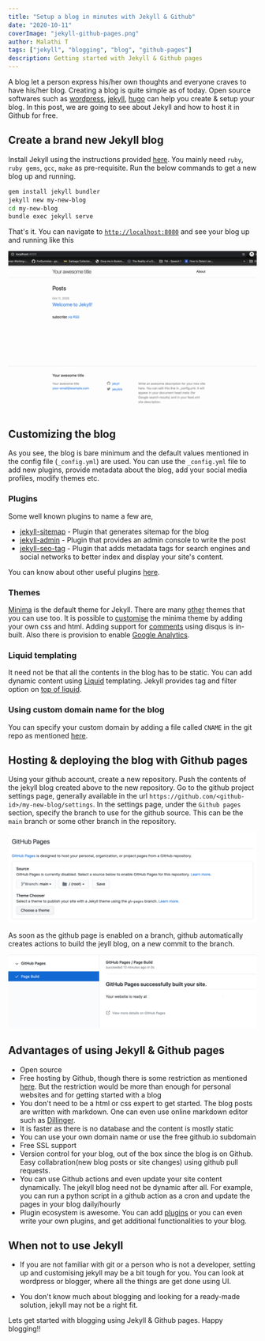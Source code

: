 ```yaml
---
title: "Setup a blog in minutes with Jekyll & Github"
date: "2020-10-11"
coverImage: "jekyll-github-pages.png"
author: Malathi T
tags: ["jekyll", "blogging", "blog", "github-pages"]
description: Getting started with Jekyll & Github pages
---
```

A blog let a person express his/her own thoughts and everyone craves to have his/her blog. Creating a blog is quite simple as of today. Open source softwares such as [wordpress](https://wordpress.com/), [jekyll](https://jekyllrb.com/), [hugo](https://gohugo.io/) can help you create & setup your blog. In this post, we are going to see about Jekyll and how to host it in Github for free.

## Create a brand new Jekyll blog
Install Jekyll using the instructions provided [here](https://jekyllrb.com/docs/installation/). You mainly need `ruby`, `ruby gems`, `gcc`, `make` as pre-requisite. Run the below commands to get a new blog up and running.
```sh
gem install jekyll bundler
jekyll new my-new-blog
cd my-new-blog
bundle exec jekyll serve
```
That's it. You can navigate to [`http://localhost:8080`](http://localhost:8080) and see your blog up and running like this

![A new jekyll blog](new-blog.png)

## Customizing the blog
As you see, the blog is bare minimum and the default values mentioned in the config file (`_config.yml`) are used. You can use the `_config.yml` file to add new plugins, provide metadata about the blog, add your social media profiles, modify themes etc. 

### Plugins
Some well known plugins to name a few are,
- [jekyll-sitemap](https://github.com/jekyll/jekyll-sitemap) - Plugin that generates sitemap for the blog
- [jekyll-admin](https://github.com/jekyll/jekyll-admin) - Plugin that provides an admin console to write the post
- [jekyll-seo-tag](https://github.com/jekyll/jekyll-seo-tag) - Plugin that adds metadata tags for search engines and social networks to better index and display your site's content.

You can know about other useful plugins [here](https://planetjekyll.github.io/plugins/top).

### Themes
[Minima](https://github.com/jekyll/minima) is the default theme for Jekyll. There are many [other](https://jekyll-themes.com/free/) themes that you can use too. It is possible to [customise](https://github.com/jekyll/minima#customizing-templates) the minima theme by adding your own css and html. Adding support for [comments](https://github.com/jekyll/minima#enabling-comments-via-disqus) using disqus is in-built. Also there is provision to enable [Google Analytics](https://github.com/jekyll/minima#enabling-google-analytics).

### Liquid templating
It need not be that all the contents in the blog has to be static. You can add dynamic content using [Liquid](https://shopify.github.io/liquid/) templating. Jekyll provides tag and filter option on [top of liquid](https://jekyllrb.com/docs/liquid/).

### Using custom domain name for the blog

You can specify your custom domain by adding a file called `CNAME` in the git repo as mentioned [here](https://docs.github.com/en/free-pro-team@latest/github/working-with-github-pages/about-custom-domains-and-github-pages).

## Hosting & deploying the blog with Github pages
Using your github account, create a new repository. Push the contents of the jekyll blog created above to the new repository. Go to the github project settings page, generally available in the url
`https://github.com/<github-id>/my-new-blog/settings`.
In the settings page, under the `Github pages` section, specify the branch to use for the github source. This can be the `main` branch or some other branch in the repository.

![Enable github page for the repo](enable-github-pages.png)

As soon as the github page is enabled on a branch, github automatically creates actions to build the jeyll blog, on a new commit to the branch.

![Github pages build action](github-pages-action.png)

## Advantages of using Jekyll & Github pages
- Open source
- Free hosting by Github, though there is some restriction as mentioned [here](https://docs.github.com/en/free-pro-team@latest/github/working-with-github-pages/about-github-pages#usage-limits). But the restriction would be more than enough for personal websites and for getting started with a blog
- You don't need to be a html or css expert to get started. The blog posts are written with markdown. One can even use online markdown editor such as [Dillinger](http://dillinger.io/).
- It is faster as there is no database and the content is mostly static
- You can use your own domain name or use the free github.io subdomain
- Free SSL support
- Version control for your blog, out of the box since the blog is on Github. Easy collabration(new blog posts or site changes) using github pull requests.
- You can use Github actions and even update your site content dynamically. The jekyll blog need not be dynamic after all. For example, you can run a python script in a github action as a cron and update the pages in your blog daily/hourly
- Plugin ecosystem is awesome. You can add [plugins](https://jekyllrb.com/docs/plugins/) or you can even write your own plugins, and get additional functionalities to your blog.

## When not to use Jekyll
- If you are not familiar with git or a person who is not a developer, setting up and customising jekyll may be a bit tough for you. You can look at wordpress or blogger, where all the things are get done using UI. 

- You don't know much about blogging and looking for a ready-made solution, jekyll may not be a right fit. 

Lets get started with blogging using Jekyll & Github pages. Happy blogging!!